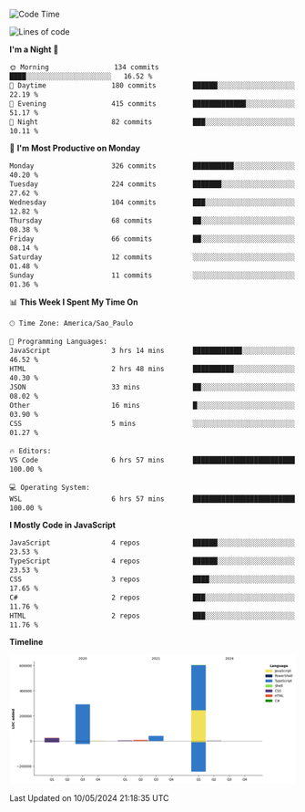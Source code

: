 <!--START_SECTION:waka-->
![Code Time](http://img.shields.io/badge/Code%20Time-2%2C487%20hrs%2024%20mins-blue)

![Lines of code](https://img.shields.io/badge/From%20Hello%20World%20I%27ve%20Written-976.8%20thousand%20lines%20of%20code-blue)

**I'm a Night 🦉** 

```text
🌞 Morning                134 commits         ████░░░░░░░░░░░░░░░░░░░░░   16.52 % 
🌆 Daytime                180 commits         ██████░░░░░░░░░░░░░░░░░░░   22.19 % 
🌃 Evening                415 commits         █████████████░░░░░░░░░░░░   51.17 % 
🌙 Night                  82 commits          ███░░░░░░░░░░░░░░░░░░░░░░   10.11 % 
```
📅 **I'm Most Productive on Monday** 

```text
Monday                   326 commits         ██████████░░░░░░░░░░░░░░░   40.20 % 
Tuesday                  224 commits         ███████░░░░░░░░░░░░░░░░░░   27.62 % 
Wednesday                104 commits         ███░░░░░░░░░░░░░░░░░░░░░░   12.82 % 
Thursday                 68 commits          ██░░░░░░░░░░░░░░░░░░░░░░░   08.38 % 
Friday                   66 commits          ██░░░░░░░░░░░░░░░░░░░░░░░   08.14 % 
Saturday                 12 commits          ░░░░░░░░░░░░░░░░░░░░░░░░░   01.48 % 
Sunday                   11 commits          ░░░░░░░░░░░░░░░░░░░░░░░░░   01.36 % 
```


📊 **This Week I Spent My Time On** 

```text
🕑︎ Time Zone: America/Sao_Paulo

💬 Programming Languages: 
JavaScript               3 hrs 14 mins       ████████████░░░░░░░░░░░░░   46.52 % 
HTML                     2 hrs 48 mins       ██████████░░░░░░░░░░░░░░░   40.30 % 
JSON                     33 mins             ██░░░░░░░░░░░░░░░░░░░░░░░   08.02 % 
Other                    16 mins             █░░░░░░░░░░░░░░░░░░░░░░░░   03.90 % 
CSS                      5 mins              ░░░░░░░░░░░░░░░░░░░░░░░░░   01.27 % 

🔥 Editors: 
VS Code                  6 hrs 57 mins       █████████████████████████   100.00 % 

💻 Operating System: 
WSL                      6 hrs 57 mins       █████████████████████████   100.00 % 
```

**I Mostly Code in JavaScript** 

```text
JavaScript               4 repos             ██████░░░░░░░░░░░░░░░░░░░   23.53 % 
TypeScript               4 repos             ██████░░░░░░░░░░░░░░░░░░░   23.53 % 
CSS                      3 repos             ████░░░░░░░░░░░░░░░░░░░░░   17.65 % 
C#                       2 repos             ███░░░░░░░░░░░░░░░░░░░░░░   11.76 % 
HTML                     2 repos             ███░░░░░░░░░░░░░░░░░░░░░░   11.76 % 
```



**Timeline**

![Lines of Code chart](https://raw.githubusercontent.com/jonhoffmam/jonhoffmam/master/assets/bar_graph.png)


 Last Updated on 10/05/2024 21:18:35 UTC
<!--END_SECTION:waka-->

